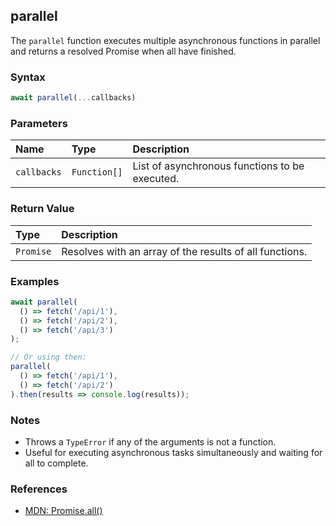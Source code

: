 ## parallel

The `parallel` function executes multiple asynchronous functions in parallel and returns a resolved Promise when all have finished.

### Syntax

```typescript
await parallel(...callbacks)
```

### Parameters

| Name        | Type         | Description                                 |
| :---------- | :----------- | :------------------------------------------|
| `callbacks` | `Function[]` | List of asynchronous functions to be executed. |

### Return Value

| Type         | Description                                             |
| :----------- | :------------------------------------------------------|
| `Promise`    | Resolves with an array of the results of all functions.|

### Examples

```typescript
await parallel(
  () => fetch('/api/1'),
  () => fetch('/api/2'),
  () => fetch('/api/3')
);

// Or using then:
parallel(
  () => fetch('/api/1'),
  () => fetch('/api/2')
).then(results => console.log(results));
```

### Notes

- Throws a `TypeError` if any of the arguments is not a function.
- Useful for executing asynchronous tasks simultaneously and waiting for all to complete.

### References
- [MDN: Promise.all()](https://developer.mozilla.org/pt-BR/docs/Web/JavaScript/Reference/Global_Objects/Promise/all)